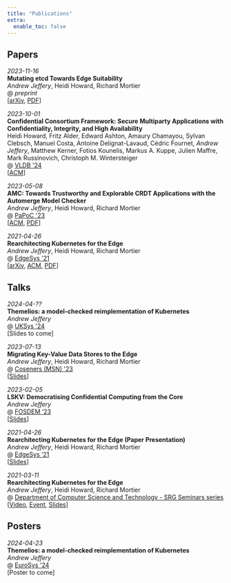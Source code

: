 ```yaml
---
title: "Publications"
extra:
  enable_toc: false
---
```


## Papers

_2023-11-16_
<br />
**Mutating etcd Towards Edge Suitability**
<br />
_Andrew Jeffery_, Heidi Howard, Richard Mortier
<br />
@ _preprint_
<br />
\[[arXiv](https://arxiv.org/abs/2311.09929), [PDF](./papers/mergeable-etcd.pdf)\]

_2023-10-01_
<br />
**Confidential Consortium Framework: Secure Multiparty Applications with Confidentiality, Integrity, and High Availability**
<br />
Heidi Howard, Fritz Alder, Edward Ashton, Amaury Chamayou, Sylvan Clebsch, Manuel Costa, Antoine Delignat-Lavaud, Cédric Fournet, _Andrew Jeffery_, Matthew Kerner, Fotios Kounelis, Markus A. Kuppe, Julien Maffre, Mark Russinovich, Christoph M. Wintersteiger
<br />
@ [VLDB '24](https://www.vldb.org/2024/)
<br />
\[[ACM](https://dl.acm.org/doi/abs/10.14778/3626292.3626304)\]

_2023-05-08_
<br />
**AMC: Towards Trustworthy and Explorable CRDT Applications with the Automerge Model Checker**
<br />
_Andrew Jeffery_, Heidi Howard, Richard Mortier
<br />
@ [PaPoC '23](https://papoc-workshop.github.io/2023/)
<br />
\[[ACM](https://dl.acm.org/doi/10.1145/3578358.3591326), [PDF](./papers/automerge-model-checker.pdf)\]

_2021-04-26_
<br />
**Rearchitecting Kubernetes for the Edge**
<br />
_Andrew Jeffery_, Heidi Howard, Richard Mortier
<br />
@ [EdgeSys '21](https://edge-sys.github.io/2021/)
<br />
\[[arXiv](https://arxiv.org/abs/2104.02423), [ACM](https://dl.acm.org/doi/10.1145/3434770.3459730), [PDF](./papers/rearchitecting-kubernetes-for-the-edge.pdf)\]

## Talks

_2024-04-??_
<br />
**Themelios: a model-checked reimplementation of Kubernetes**
<br />
_Andrew Jeffery_
<br />
@ [UKSys '24](https://uksystems.org/workshop/2024/)
<br />
\[Slides to come\]



_2023-07-13_
<br />
**Migrating Key-Value Data Stores to the Edge**
<br />
_Andrew Jeffery_, Heidi Howard, Richard Mortier
<br />
@ [Coseners (MSN) '23](https://coseners.net/history/previous/coseners-2023/)
<br />
\[[Slides](./slides/dismerge-coseners.pdf)\]


_2023-02-05_
<br />
**LSKV: Democratising Confidential Computing from the Core**
<br />
_Andrew Jeffery_
<br />
@ [FOSDEM ‘23](https://fosdem.org/2023/schedule/event/cc_lskv/)
<br />
\[[Slides](./slides/LSKV-fosdem.pdf)\]

_2021-04-26_
<br />
**Rearchitecting Kubernetes for the Edge (Paper Presentation)**
<br />
_Andrew Jeffery_, Heidi Howard, Richard Mortier
<br />
@ [EdgeSys ‘21](https://edge-sys.github.io/2021/)
<br />
\[[Slides](./slides/rearchitecting-kubernetes-edgesys.pdf)\]

_2021-03-11_
<br />
**Rearchitecting Kubernetes for the Edge**
<br />
_Andrew Jeffery_, Heidi Howard, Richard Mortier
<br />
@ [Department of Computer Science and Technology - SRG Seminars series](https://www.cl.cam.ac.uk/research/srg/seminars/)
<br />
\[[Video](https://www.cl.cam.ac.uk/research/srg/seminars/videos/2021-03-11.mp4), [Event](http://talks.cam.ac.uk/talk/index/156778), [Slides](./slides/rearchitecting-kubernetes-for-the-edge.pdf)\]

## Posters

_2024-04-23_
<br />
**Themelios: a model-checked reimplementation of Kubernetes**
<br />
_Andrew Jeffery_
<br />
@ [EuroSys '24](https://2024.eurosys.org/)
<br />
\[Poster to come\]
